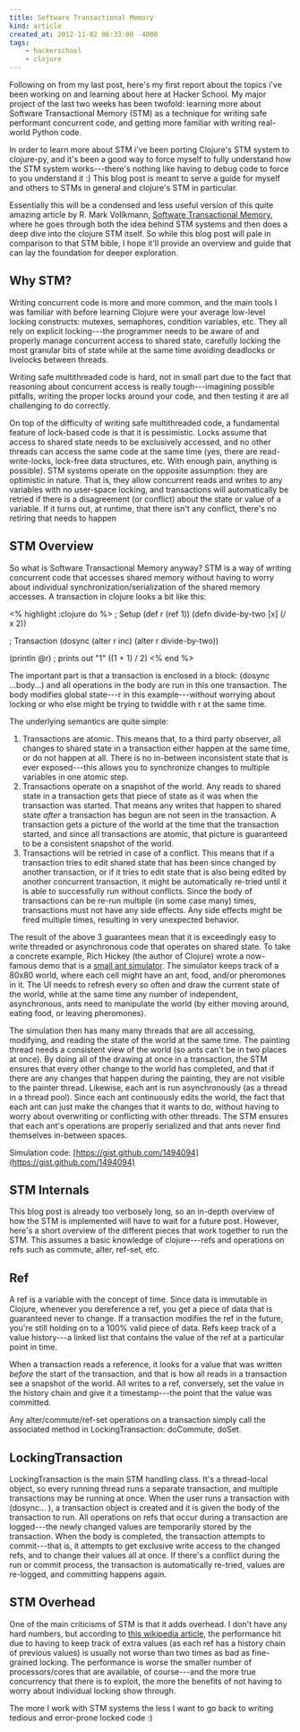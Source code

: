 ```yaml
---
title: Software Transactional Memory
kind: article
created_at: 2012-11-02 06:33:00 -4000
tags:
    - hackerschool
    - clojure
---
```

Following on from my last post, here's my first report about the topics i've been working on and learning about here at Hacker School. My major project of the last two weeks has been twofold: learning more about Software Transactional Memory (STM) as a technique for writing safe performant concurrent code, and getting more familiar with writing real-world Python code.

In order to learn more about STM i've been porting Clojure's STM system to clojure-py, and it's been a good way to force myself to fully understand how the STM system works---there's nothing like having to debug code to force to you understand it :) This blog post is meant to serve a guide for myself and others to STMs in general and clojure's STM in particular.

Essentially this will be a condensed and less useful version of this quite amazing article by R. Mark Vollkmann, [Software Transactional Memory](http://java.ociweb.com/mark/stm/article.html), where he goes through both the idea behind STM systems and then does a deep dive into the clojure STM itself. So while this blog post will pale in comparison to that STM bible, I hope it'll provide an overview and guide that can lay the foundation for deeper exploration.

## Why STM?

Writing concurrent code is more and more common, and the main tools I was familiar with before learning Clojure were your average low-level locking constructs: mutexes, semaphores, condition variables, etc. They all rely on explicit locking---the programmer needs to be aware of and properly manage concurrent access to shared state, carefully locking the most granular bits of state while at the same time avoiding deadlocks or livelocks between threads. 

Writing safe multithreaded code is hard, not in small part due to the fact that reasoning about concurrent access is really tough---imagining possible pitfalls, writing the proper locks around your code, and then testing it are all challenging to do correctly.

On top of the difficulty of writing safe multithreaded code, a fundamental feature of lock-based code is that it is pessimistic. Locks assume that access to shared state needs to be exclusively accessed, and no other threads can access the same code at the same time (yes, there are read-write-locks, lock-free data structures, etc. With enough pain, anything is possible). STM systems operate on the opposite assumption: they are optimistic in nature. That is, they allow concurrent reads and writes to any variables with no user-space locking, and transactions will automatically be retried if there is a disagreement (or conflict) about the state or value of a variable. If it turns out, at runtime, that there isn't any conflict, there's no retiring that needs to happen

## STM Overview

So what is Software Transactional Memory anyway? STM is a way of writing concurrent code that accesses shared memory without having to worry about individual synchronization/serialization of the shared memory accesses. A transaction in clojure looks a bit like this:

<% highlight :clojure do %>
; Setup
(def r (ref 1))
(defn divide-by-two [x] (/ x 2))

; Transaction
(dosync
    (alter r inc)
    (alter r divide-by-two))

(println @r) ; prints out "1" ((1 + 1) / 2)
<% end %>

The important part is that a transaction is enclosed in a block: (dosync ...body...) and all operations in the body are run in this one transaction. The body modifies global state---r in this example---without worrying about locking or who else might be trying to twiddle with r at the same time. 

The underlying semantics are quite simple:

1. Transactions are atomic. This means that, to a third party observer, all changes to shared state in a transaction either happen at the same time, or do not happen at all. There is no in-between inconsistent state that is ever exposed---this allows you to synchronize changes to multiple variables in one atomic step.
2. Transactions operate on a snapshot of the world. Any reads to shared state in a transaction gets that piece of state as it was when the transaction was started. That means any writes that happen to shared state *after* a transaction has begun are not seen in the transaction. A transaction gets a picture of the world at the time that the transaction started, and since all transactions are atomic, that picture is guaranteed to be a consistent snapshot of the world.
3. Transactions will be retried in case of a conflict. This means that if a transaction tries to edit shared state that has been since changed by another transaction, or if it tries to edit state that is also being edited by another concurrent transaction, it might be automatically re-tried until it is able to successfully run without conflicts. Since the body of transactions can be re-run multiple (in some case many) times, transactions must not have any side effects. Any side effects might be fired multiple times, resulting in very unexpected behavior.

The result of the above 3 guarantees mean that it is exceedingly easy to write threaded or asynchronous code that operates on shared state. To take a concrete example, Rich Hickey (the author of Clojure) wrote a now-famous demo that is a [small ant simulator](http://blip.tv/clojure/clojure-concurrency-819147). The simulator keeps track of a 80x80 world, where each cell might have an ant, food, and/or pheromones in it. The UI needs to refresh every so often and draw the current state of the world, while at the same time any number of independent, asynchronous, ants need to manipulate the world (by either moving around, eating food, or leaving pheromones).

The simulation then has many many threads that are all accessing, modifying, and reading the state of the world at the same time. The painting thread needs a consistent view of the world (so ants can't be in two places at once). By doing all of the drawing at once in a transaction, the STM ensures that every other change to the world has completed, and that if there are any changes that happen during the painting, they are not visible to the painter thread. Likewise, each ant is run asynchronously (as a thread in a thread pool). Since each ant continuously edits the world, the fact that each ant can just make the changes that it wants to do, without having to worry about overwriting or conflicting with other threads. The STM ensures that each ant's operations are properly serialized and that ants never find themselves in-between spaces. 

Simulation code: [https://gist.github.com/1494094](https://gist.github.com/1494094)

## STM Internals

This blog post is already too verbosely long, so an in-depth overview of how the STM is implemented will have to wait for a future post. However, here's a short overview of the different pieces that work together to  run the STM. This assumes a basic knowledge of clojure---refs and operations on refs such as commute, alter, ref-set, etc.

## Ref

A ref is a variable with the concept of time. Since data is immutable in Clojure, whenever you dereference a ref, you get a piece of data that is guaranteed never to change. If a transaction modifies the ref in the future, you're still holding on to a 100% valid piece of data. Refs keep track of a value history---a linked list that contains the value of the ref at a particular point in time. 

When a transaction reads a reference, it looks for a value that was written *before* the start of the transaction, and that is how all reads in a transaction see a snapshot of the world. All writes to a ref, conversely, set the value in the history chain and give it a timestamp---the point that the value was committed. 

Any alter/commute/ref-set operations on a transaction simply call the associated method in LockingTransaction: doCommute, doSet. 

## LockingTransaction

LockingTransaction is the main STM handling class. It's a thread-local object, so every running thread runs a separate transaction, and multiple transactions may be running at once. When the user runs a transaction with (dosync... ), a transaction object is created and it is given the body of the transaction to run. All operations on refs that occur during a transaction are logged---the newly changed values are temporarily stored by the transaction. When the body is completed, the transaction attempts to commit---that is, it attempts to get exclusive write access to the changed refs, and to change their values all at once. If there's a conflict during the run or commit process, the transaction is automatically re-tried, values are re-logged, and committing happens again. 

## STM Overhead

One of the main criticisms of STM is that it adds overhead. I don't have any hard numbers, but according to [this wikipedia article](https://en.wikipedia.org/wiki/Software_transactional_memory), the performance hit due to having to keep track of extra values (as each ref has a history chain of previous values) is usually not worse than two times as bad as fine-grained locking. The performance is worse the smaller number of processors/cores that are available, of course---and the more true concurrency that there is to exploit, the more the benefits of not having to worry about individual locking show through.



The more I work with STM systems the less I want to go back to writing tedious and error-prone locked code :) 